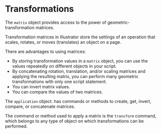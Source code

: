 # Transformations

The `matrix` object provides access to the power of geometric-transformation matrices.

Transformation matrices in Illustrator store the settings of an operation that scales, rotates, or moves (translates) an object on a page.

There are advantages to using matrices:

- By storing transformation values in a `matrix` object, you can use the values repeatedly on different objects in your script.
- By concatenating rotation, translation, and/or scaling matrices and applying the resulting matrix, you can perform many geometric transformations with only one script statement.
- You can invert matrix values.
- You can compare the values of two matrices.

The `application` object. has commands or methods to create, get, invert, compare, or concatenate matrices.

The command or method used to apply a matrix is the `transform` command, which belongs to any type of object on which transformations can be performed.
